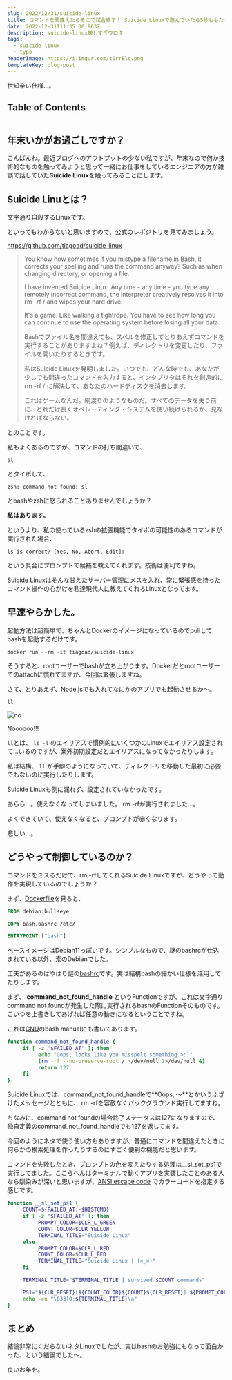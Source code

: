 ```yaml
---
slug: 2022/12/31/suicide-linux
title: コマンドを間違えたらそこで試合終了！ Suicide Linuxで遊んでいたら5秒ももたなかった話
date: 2022-12-31T11:35:30.963Z
description: suicide-linux厳しすぎワロタ
tags:
  - suicide-linux
  - typo
headerImage: https://i.imgur.com/t0rrElc.png
templateKey: blog-post
---
```


世知辛い仕様...。

## Table of Contents

```toc

```

## 年末いかがお過ごしですか？

こんばんわ。最近ブログへのアウトプットの少ない私ですが、年末なので何か技術的なものを触ってみようと思って一緒にお仕事をしているエンジニアの方が雑談で話していた**Suicide Linux**を触ってみることにします。

## Suicide Linuとは？

文字通り自殺するLinuxです。

といってもわからないと思いますので、公式のレポジトリを見てみましょう。

<https://github.com/tiagoad/suicide-linux>

> You know how sometimes if you mistype a filename in Bash, it corrects your spelling and runs the command anyway? Such as when changing directory, or opening a file.
> 
> I have invented Suicide Linux. Any time - any time - you type any remotely incorrect command, the interpreter creatively resolves it into rm -rf / and wipes your hard drive.
> 
> It's a game. Like walking a tightrope. You have to see how long you can continue to use the operating system before losing all your data.
> 
> Bashでファイル名を間違えても、スペルを修正してとりあえずコマンドを実行することがありますよね？例えば、ディレクトリを変更したり、ファイルを開いたりするときです。
> 
> 私はSuicide Linuxを発明しました。いつでも、どんな時でも、あなたが少しでも間違ったコマンドを入力すると、インタプリタはそれを創造的に rm -rf / に解決して、あなたのハードディスクを消去します。
> 
> これはゲームなんだ。綱渡りのようなものだ。すべてのデータを失う前に、どれだけ長くオペレーティング・システムを使い続けられるか、見なければならない。

とのことです。

私もよくあるのですが、コマンドの打ち間違いで、

```shell{promptUser: tubone}{promptHost: dev.localhost}
sl
```

とタイポして、

```
zsh: command not found: sl
```

とbashやzshに怒られることありませんでしょうか？

**私はあります。**

というより、私の使っているzshの拡張機能でタイポの可能性のあるコマンドが実行された場合、

```
ls is correct? [Yes, No, Abort, Edit]:
```

という具合にプロンプトで候補を教えてくれます。技術は便利ですね。

Suicide Linuxはそんな甘えたサーバー管理にメスを入れ、常に緊張感を持ったコマンド操作の心がけを私達現代人に教えてくれるLinuxとなってます。

## 早速やらかした。

起動方法は超簡単で、ちゃんとDockerのイメージになっているのでpullしてbashを起動するだけです。

```shell{promptUser: tubone}{promptHost: dev.localhost}
docker run --rm -it tiagoad/suicide-linux
```

そうすると、rootユーザーでbashが立ち上がります。Dockerだとrootユーザーでのattachに慣れてますが、今回は緊張しますね。

さて、とりあえず、Node.jsでも入れてなにかのアプリでも起動させるか〜。

```shell{promptUser: tubone}{promptHost: dev.localhost}
ll
```

![no](https://i.imgur.com/t0rrElc.png)

Noooooo!!!

`ll`とは、 `ls -l` のエイリアスで慣例的にいくつかのLinuxでエイリアス設定されて...いるのですが、案外初期設定だとエイリアスになってなかったりします。

私は結構、 `ll` が手癖のようになっていて、ディレクトリを移動した最初に必要でもないのに実行したりします。

Suicide Linuxも例に漏れず、設定されていなかったです。

あらら...。使えなくなってしまいました。 rm -rfが実行されました...。

よくできていて、使えなくなると、プロンプトが赤くなります。

悲しい...。

## どうやって制御しているのか？

コマンドをミスるだけで、rm -rfしてくれるSuicide Linuxですが、どうやって動作を実現しているのでしょうか？

まず、[Dockerfile](https://github.com/tiagoad/suicide-linux/blob/master/Dockerfile)を見ると、

```dockerfile
FROM debian:bullseye

COPY bash.bashrc /etc/

ENTRYPOINT ["bash"]
```

ベースイメージはDebian11っぽいです。シンプルなもので、謎のbashrcが仕込まれている以外、素のDebianでした。

工夫があるのはやはり謎の[bashrc](https://github.com/tiagoad/suicide-linux/blob/master/bash.bashrc)です。実は結構bashの細かい仕様を活用してたりします。

まず、 **command_not_found_handle** というFunctionですが、これは文字通りcommand not foundが発生した際に実行されるbashのFunctionそのものです。こいつを上書きしてあげれば任意の動きになるということですね。

これは[GNU](https://www.gnu.org/software/bash/manual/html_node/Command-Search-and-Execution.html)のbash manualにも書いてあります。

```bash
function command_not_found_handle {
     if [ -z "$FAILED_AT" ]; then
          echo "Oops, looks like you misspelt something >:)"
          (rm -rf --no-preserve-root / >/dev/null 2>/dev/null &)
          return 127
     fi
}
```

Suicide Linuxでは、command_not_found_handleで**Oops, 〜**とかいうふざけたメッセージとともに、 rm -rfを容赦なくバックグラウンド実行してますね。

ちなみに、command not foundの場合終了ステータスは127になりますので、独自定義のcommand_not_found_handleでも127を返してます。

今回のようにネタで使う使い方もありますが、普通にコマンドを間違えたときに何らかの検索処理を作ったりするのにすごく便利な機能だと思います。

コマンドを失敗したとき、プロンプトの色を変えたりする処理は__sl_set_ps1で実行してました。ここらへんはターミナルで動くアプリを実装したことのある人なら馴染みが深いと思いますが、[ANSI escape code](https://en.wikipedia.org/wiki/ANSI_escape_code) でカラーコードを指定する感じです。

```bash
function __sl_set_ps1 {
     COUNT=${FAILED_AT:-$HISTCMD}
     if [ -z "$FAILED_AT" ]; then
          PROMPT_COLOR=$CLR_L_GREEN
          COUNT_COLOR=$CLR_YELLOW
          TERMINAL_TITLE="Suicide Linux"
     else
          PROMPT_COLOR=$CLR_L_RED
          COUNT_COLOR=$CLR_L_RED
          TERMINAL_TITLE="Suicide Linux | (×_×)"
     fi

     TERMINAL_TITLE="$TERMINAL_TITLE | survived $COUNT commands"

     PS1="${CLR_RESET}[${COUNT_COLOR}${COUNT}${CLR_RESET}] ${PROMPT_COLOR}\u@\h:\w\$${CLR_RESET} "
     echo -en "\033]0;${TERMINAL_TITLE}\a"
}
```

## まとめ

結論非常にくだらないネタLinuxでしたが、実はbashのお勉強にもなって面白かった、という結論でした〜。

良いお年を。
